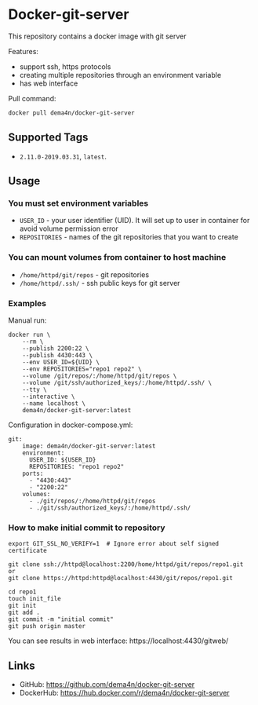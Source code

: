 # Docker-git-server
This repository contains a docker image with git server

Features:
* support ssh, https protocols
* creating multiple repositories through an environment variable
* has web interface

Pull command:
```bash
docker pull dema4n/docker-git-server
```

## Supported Tags

* `2.11.0-2019.03.31`, `latest`.

## Usage
### You must set environment variables
* `USER_ID` - your user identifier (UID). It will set up to user in container for avoid volume permission error
* `REPOSITORIES` - names of the git repositories that you want to create

### You can mount volumes from container to host machine
* `/home/httpd/git/repos` - git repositories 
* `/home/httpd/.ssh/` - ssh public keys for git server

### Examples
Manual run:
```
docker run \
    --rm \
    --publish 2200:22 \
    --publish 4430:443 \
    --env USER_ID=${UID} \
    --env REPOSITORIES="repo1 repo2" \
    --volume /git/repos/:/home/httpd/git/repos \
    --volume /git/ssh/authorized_keys/:/home/httpd/.ssh/ \
    --tty \
    --interactive \
    --name localhost \
    dema4n/docker-git-server:latest
```

Configuration in docker-compose.yml:
```
git:
    image: dema4n/docker-git-server:latest
    environment:
      USER_ID: ${USER_ID}
      REPOSITORIES: "repo1 repo2"
    ports:
      - "4430:443"
      - "2200:22"
    volumes:
      - ./git/repos/:/home/httpd/git/repos
      - ./git/ssh/authorized_keys/:/home/httpd/.ssh/
```

### How to make initial commit to repository
```
export GIT_SSL_NO_VERIFY=1  # Ignore error about self signed certificate

git clone ssh://httpd@localhost:2200/home/httpd/git/repos/repo1.git 
or  
git clone https://httpd:httpd@localhost:4430/git/repos/repo1.git

cd repo1
touch init_file
git init
git add .
git commit -m "initial commit"
git push origin master
```
You can see results in web interface: https://localhost:4430/gitweb/

## Links
* GitHub: https://github.com/dema4n/docker-git-server
* DockerHub: https://hub.docker.com/r/dema4n/docker-git-server
